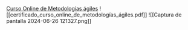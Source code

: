 [Curso Online de Metodologías ágiles](https://openwebinars.net/academia/aprende/metodologias-agiles/) ![[certificado_curso_online_de_metodologías_ágiles.pdf]]
![[Captura de pantalla 2024-06-26 121327.png]]